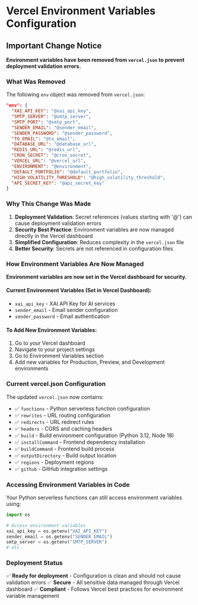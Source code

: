 # Vercel Environment Variables Configuration

## Important Change Notice

**Environment variables have been removed from `vercel.json` to prevent deployment validation errors.**

### What Was Removed

The following `env` object was removed from `vercel.json`:

```json
"env": {
  "XAI_API_KEY": "@xai_api_key",
  "SMTP_SERVER": "@smtp_server", 
  "SMTP_PORT": "@smtp_port",
  "SENDER_EMAIL": "@sender_email",
  "SENDER_PASSWORD": "@sender_password",
  "TO_EMAIL": "@to_email",
  "DATABASE_URL": "@database_url",
  "REDIS_URL": "@redis_url",
  "CRON_SECRET": "@cron_secret",
  "VERCEL_URL": "@vercel_url",
  "ENVIRONMENT": "@environment",
  "DEFAULT_PORTFOLIO": "@default_portfolio",
  "HIGH_VOLATILITY_THRESHOLD": "@high_volatility_threshold",
  "API_SECRET_KEY": "@api_secret_key"
}
```

### Why This Change Was Made

1. **Deployment Validation**: Secret references (values starting with '@') can cause deployment validation errors
2. **Security Best Practice**: Environment variables are now managed directly in the Vercel dashboard
3. **Simplified Configuration**: Reduces complexity in the `vercel.json` file
4. **Better Security**: Secrets are not referenced in configuration files

### How Environment Variables Are Now Managed

**Environment variables are now set in the Vercel dashboard for security.**

#### Current Environment Variables (Set in Vercel Dashboard):
- `xai_api_key` - XAI API Key for AI services
- `sender_email` - Email sender configuration  
- `sender_password` - Email authentication

#### To Add New Environment Variables:
1. Go to your Vercel dashboard
2. Navigate to your project settings
3. Go to Environment Variables section
4. Add new variables for Production, Preview, and Development environments

### Current vercel.json Configuration

The updated `vercel.json` now contains:
- ✅ `functions` - Python serverless function configuration
- ✅ `rewrites` - URL routing configuration  
- ✅ `redirects` - URL redirect rules
- ✅ `headers` - CORS and caching headers
- ✅ `build` - Build environment configuration (Python 3.12, Node 18)
- ✅ `installCommand` - Frontend dependency installation
- ✅ `buildCommand` - Frontend build process
- ✅ `outputDirectory` - Build output location
- ✅ `regions` - Deployment regions
- ✅ `github` - GitHub integration settings

### Accessing Environment Variables in Code

Your Python serverless functions can still access environment variables using:

```python
import os

# Access environment variables
xai_api_key = os.getenv("XAI_API_KEY")
sender_email = os.getenv("SENDER_EMAIL")
smtp_server = os.getenv("SMTP_SERVER")
# etc.
```

### Deployment Status

✅ **Ready for deployment** - Configuration is clean and should not cause validation errors
✅ **Secure** - All sensitive data managed through Vercel dashboard
✅ **Compliant** - Follows Vercel best practices for environment variable management 